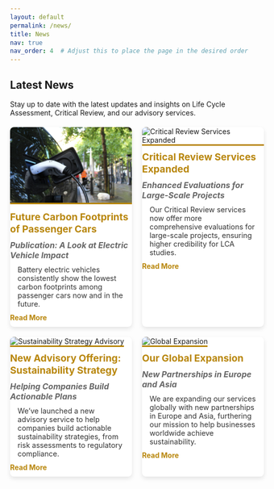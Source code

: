 ```yaml
---
layout: default
permalink: /news/
title: News
nav: true
nav_order: 4  # Adjust this to place the page in the desired order
---
```


<h2>Latest News</h2>
<p>Stay up to date with the latest updates and insights on Life Cycle Assessment, Critical Review, and our advisory services.</p>

<div class="news-cards">
  <div class="card">
    <img src="/assets/img/car.jpg" alt="Life Cycle Assessment in Action" />
    <h3>Future Carbon Footprints of Passenger Cars</h3>
    <h4>Publication: A Look at Electric Vehicle Impact</h4> <!-- Subtitle -->
    <p>
      Battery electric vehicles consistently show the lowest carbon footprints among passenger cars now and in the future.
    </p>
    <a href="/news/lca-in-action" class="read-more">Read More</a>
  </div>

  <div class="card">
    <img src="/assets/img/2.jpg" alt="Critical Review Services Expanded" />
    <h3>Critical Review Services Expanded</h3>
    <h4>Enhanced Evaluations for Large-Scale Projects</h4> <!-- Subtitle -->
    <p>
      Our Critical Review services now offer more comprehensive evaluations for large-scale projects, ensuring higher credibility for LCA studies.
    </p>
    <a href="/news/critical-review-expanded" class="read-more">Read More</a>
  </div>

  <div class="card">
    <img src="/assets/img/3.jpg" alt="Sustainability Strategy Advisory" />
    <h3>New Advisory Offering: Sustainability Strategy</h3>
    <h4>Helping Companies Build Actionable Plans</h4> <!-- Subtitle -->
    <p>
      We’ve launched a new advisory service to help companies build actionable sustainability strategies, from risk assessments to regulatory compliance.
    </p>
    <a href="/news/sustainability-strategy" class="read-more">Read More</a>
  </div>

  <div class="card">
    <img src="/assets/img/4.jpg" alt="Global Expansion" />
    <h3>Our Global Expansion</h3>
    <h4>New Partnerships in Europe and Asia</h4> <!-- Subtitle -->
    <p>
      We are expanding our services globally with new partnerships in Europe and Asia, furthering our mission to help businesses worldwide achieve sustainability.
    </p>
    <a href="/news/global-expansion" class="read-more">Read More</a>
  </div>
</div>

<style>
  /* Container for the news cards */
  .news-cards {
    display: grid;
    grid-template-columns: repeat(2, 1fr); /* Ensures two cards per row */
    gap: 20px; /* Space between cards */
    margin-top: 20px;
  }

  /* Individual card styling */
  .card {
    background-color: #ffffff;
    border-radius: 8px;
    box-shadow: 0 4px 8px rgba(0, 0, 0, 0.1); /* Subtle shadow */
    overflow: hidden;
    text-align: left;
    transition: transform 0.3s ease, box-shadow 0.3s ease; /* Smooth hover animation */
  }

  .card img {
    width: 100%;
    height: 150px;
    object-fit: cover; /* Ensures image fills the space while maintaining aspect ratio */
    border-bottom: 3px solid #b8860b; /* Gold accent border below image */
  }

  .card h3 {
    font-size: 1.2rem;
    margin: 10px 0;
    color: #b8860b; /* Gold color for headings */
  }

  .card h4 {
    font-size: 1rem;
    margin: 5px 0 10px 0;
    color: #666; /* Neutral text for subtitles */
    font-style: italic;
  }

  .card p {
    font-size: 0.9rem;
    color: #333; /* Neutral text for description */
    margin: 10px 15px;
  }

  .card:hover {
    transform: translateY(-5px); /* Slight lift on hover */
    box-shadow: 0 8px 16px rgba(0, 0, 0, 0.2); /* Stronger shadow on hover */
  }

  /* Read more link styling */
  .read-more {
    text-decoration: none;
    color: #b8860b; /* Gold color for links */
    font-weight: bold;
    margin-bottom: 10px;
    display: inline-block;
  }

  .read-more:hover {
    text-decoration: underline; /* Underline effect on hover */
  }

  /* Mobile responsiveness */
  @media (max-width: 768px) {
    .news-cards {
      grid-template-columns: 1fr; /* One card per row on smaller screens */
    }
  }
</style>
